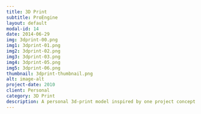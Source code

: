 ```yaml
---
title: 3D Print
subtitle: ProEngine
layout: default
modal-id: 14
date: 2014-06-29
img: 3dprint-00.png
img1: 3dprint-01.png
img2: 3dprint-02.png
img3: 3dprint-03.png
img4: 3dprint-05.png
img5: 3dprint-06.png
thumbnail: 3dprint-thumbnail.png
alt: image-alt
project-date: 2010
client: Personal
category: 3D Print
description: A personal 3d-print model inspired by one project concept.
---
```

